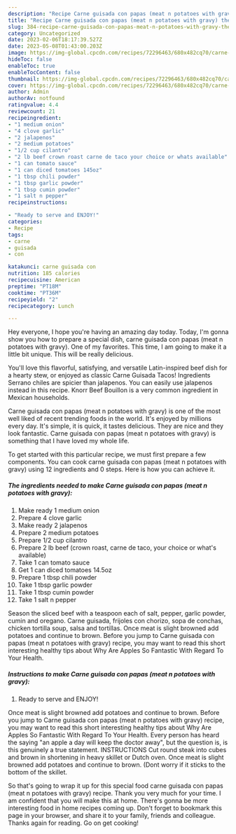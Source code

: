 ```yaml
---
description: "Recipe Carne guisada con papas (meat n potatoes with gravy) the Delicious}"
title: "Recipe Carne guisada con papas (meat n potatoes with gravy) the Delicious}"
slug: 384-recipe-carne-guisada-con-papas-meat-n-potatoes-with-gravy-the-delicious
category: Uncategorized
date: 2023-02-06T18:17:39.527Z
date: 2023-05-08T01:43:00.203Z
image: https://img-global.cpcdn.com/recipes/72296463/680x482cq70/carne-guisada-con-papas-meat-n-potatoes-with-gravy-recipe-main-photo.jpg
hideToc: false
enableToc: true
enableTocContent: false
thumbnail: https://img-global.cpcdn.com/recipes/72296463/680x482cq70/carne-guisada-con-papas-meat-n-potatoes-with-gravy-recipe-main-photo.jpg
cover: https://img-global.cpcdn.com/recipes/72296463/680x482cq70/carne-guisada-con-papas-meat-n-potatoes-with-gravy-recipe-main-photo.jpg
author: Admin
authorAv: notfound
ratingvalue: 4.4
reviewcount: 21
recipeingredient:
- "1 medium onion"
- "4 clove garlic"
- "2 jalapenos"
- "2 medium potatoes"
- "1/2 cup cilantro"
- "2 lb beef crown roast carne de taco your choice or whats available"
- "1 can tomato sauce"
- "1 can diced tomatoes 145oz"
- "1 tbsp chili powder"
- "1 tbsp garlic powder"
- "1 tbsp cumin powder"
- "1 salt n pepper"
recipeinstructions:

- "Ready to serve and ENJOY!"
categories:
- Recipe
tags:
- carne
- guisada
- con

katakunci: carne guisada con 
nutrition: 185 calories
recipecuisine: American
preptime: "PT18M"
cooktime: "PT36M"
recipeyield: "2"
recipecategory: Lunch

---
```



Hey everyone, I hope you're having an amazing day today. Today, I'm gonna show you how to prepare a special dish, carne guisada con papas (meat n potatoes with gravy). One of my favorites. This time, I am going to make it a little bit unique. This will be really delicious.

You&#39;ll love this flavorful, satisfying, and versatile Latin-inspired beef dish for a hearty stew, or enjoyed as classic Carne Guisada Tacos! Ingredients Serrano chiles are spicier than jalapenos. You can easily use jalapenos instead in this recipe. Knorr Beef Bouillon is a very common ingredient in Mexican households.

Carne guisada con papas (meat n potatoes with gravy) is one of the most well liked of recent trending foods in the world. It's enjoyed by millions every day. It's simple, it is quick, it tastes delicious. They are nice and they look fantastic. Carne guisada con papas (meat n potatoes with gravy) is something that I have loved my whole life.


To get started with this particular recipe, we must first prepare a few components. You can cook carne guisada con papas (meat n potatoes with gravy) using 12 ingredients and 0 steps. Here is how you can achieve it.

<!--inarticleads1-->

##### The ingredients needed to make Carne guisada con papas (meat n potatoes with gravy):

1. Make ready 1 medium onion
1. Prepare 4 clove garlic
1. Make ready 2 jalapenos
1. Prepare 2 medium potatoes
1. Prepare 1/2 cup cilantro
1. Prepare 2 lb beef (crown roast, carne de taco, your choice or what&#39;s available)
1. Take 1 can tomato sauce
1. Get 1 can diced tomatoes 14.5oz
1. Prepare 1 tbsp chili powder
1. Take 1 tbsp garlic powder
1. Take 1 tbsp cumin powder
1. Take 1 salt n pepper


Season the sliced beef with a teaspoon each of salt, pepper, garlic powder, cumin and oregano. Carne guisada, frijoles con chorizo, sopa de conchas, chicken tortilla soup, salsa and tortillas. Once meat is slight browned add potatoes and continue to brown. Before you jump to Carne guisada con papas (meat n potatoes with gravy) recipe, you may want to read this short interesting healthy tips about Why Are Apples So Fantastic With Regard To Your Health. 

<!--inarticleads2-->

##### Instructions to make Carne guisada con papas (meat n potatoes with gravy):


1. Ready to serve and ENJOY!

Once meat is slight browned add potatoes and continue to brown. Before you jump to Carne guisada con papas (meat n potatoes with gravy) recipe, you may want to read this short interesting healthy tips about Why Are Apples So Fantastic With Regard To Your Health. Every person has heard the saying &#34;an apple a day will keep the doctor away&#34;, but the question is, is this genuinely a true statement. INSTRUCTIONS Cut round steak into cubes and brown in shortening in heavy skillet or Dutch oven. Once meat is slight browned add potatoes and continue to brown. (Dont worry if it sticks to the bottom of the skillet. 

So that's going to wrap it up for this special food carne guisada con papas (meat n potatoes with gravy) recipe. Thank you very much for your time. I am confident that you will make this at home. There's gonna be more interesting food in home recipes coming up. Don't forget to bookmark this page in your browser, and share it to your family, friends and colleague. Thanks again for reading. Go on get cooking!
